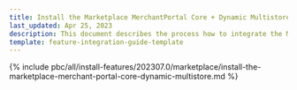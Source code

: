```yaml
---
title: Install the Marketplace MerchantPortal Core + Dynamic Multistore
last_updated: Apr 25, 2023
description: This document describes the process how to integrate the Marketplace MerchantPortal Core + Dynamic Store feature into a Spryker project.
template: feature-integration-guide-template
---
```


{% include pbc/all/install-features/202307.0/marketplace/install-the-marketplace-merchant-portal-core-dynamic-multistore.md %} <!-- To edit, see /_includes/pbc/all/install-features/202307.0/marketplace/install-the-marketplace-merchant-portal-core-dynamic-multistore.md -->
